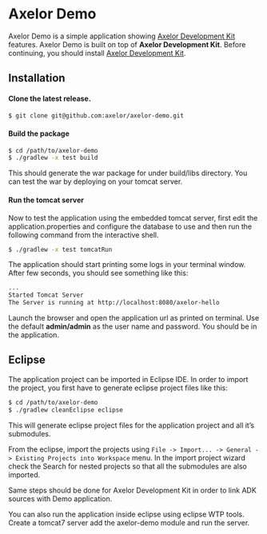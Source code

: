 Axelor Demo
================================

Axelor Demo is a simple application showing [Axelor Development Kit](https://github.com/axelor/axelor-development-kit) features. Axelor Demo is built on top of **Axelor Development Kit**. Before continuing, you should install [Axelor Development Kit](https://github.com/axelor/axelor-development-kit).

Installation
-----------------------------------------
#### Clone the latest release.
```bash
$ git clone git@github.com:axelor/axelor-demo.git
```
#### Build the package
```bash
$ cd /path/to/axelor-demo
$ ./gradlew -x test build
```
This should generate the war package for under build/libs directory. You can test the war by deploying on your tomcat server.
#### Run the tomcat server
Now to test the application using the embedded tomcat server, first edit the application.properties and configure the database to use and then run the following command from the interactive shell.
```bash
$ ./gradlew -x test tomcatRun
```
The application should start printing some logs in your terminal window. After few seconds, you should see something like this:
```bash
...
Started Tomcat Server
The Server is running at http://localhost:8080/axelor-hello
```
Launch the browser and open the application url as printed on terminal. Use the default **admin/admin** as the user name and password. You should be in the application.

Eclipse
-----------------------------------------
The application project can be imported in Eclipse IDE. In order to import the project, you first have to generate eclipse project files like this:
```bash
$ cd /path/to/axelor-demo
$ ./gradlew cleanEclipse eclipse
```
This will generate eclipse project files for the application project and all it’s submodules.

From the eclipse, import the projects using `File -> Import... -> General -> Existing Projects into Workspace` menu. In the import project wizard check the Search for nested projects so that all the submodules are also imported.

Same steps should be done for Axelor Development Kit in order to link ADK sources with Demo application.

You can also run the application inside eclipse using eclipse WTP tools. Create a tomcat7 server add the axelor-demo module and run the server.
